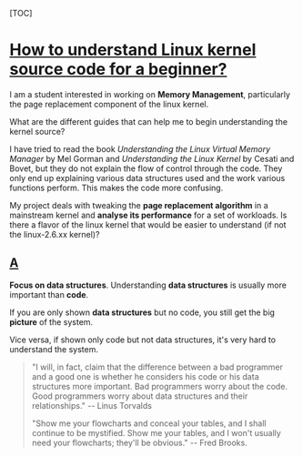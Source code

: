 [TOC]



# [How to understand Linux kernel source code for a beginner? ](https://softwareengineering.stackexchange.com/questions/46610/how-to-understand-linux-kernel-source-code-for-a-beginner)

I am a student interested in working on **Memory Management**, particularly the page replacement component of the linux kernel.

What are the different guides that can help me to begin understanding the kernel source?

I have tried to read the book *Understanding the Linux Virtual Memory Manager* by Mel Gorman and *Understanding the Linux Kernel* by Cesati and Bovet, but they do not explain the flow of control through the code. They only end up explaining various data structures used and the work various functions perform. This makes the code more confusing.

My project deals with tweaking the **page replacement algorithm** in a mainstream kernel and **analyse its performance** for a set of workloads. Is there a flavor of the linux kernel that would be easier to understand (if not the linux-2.6.xx kernel)?



## [A](https://softwareengineering.stackexchange.com/a/46640)

**Focus on data structures**. Understanding **data structures** is usually more important than **code**.

If you are only shown **data structures** but no code, you still get the big **picture** of the system.

Vice versa, if shown only code but not data structures, it's very hard to understand the system.

> "I will, in fact, claim that the difference between a bad programmer and a good one is whether he considers his code or his data structures more important. Bad programmers worry about the code. Good programmers worry about data structures and their relationships." -- Linus Torvalds
>
> "Show me your flowcharts and conceal your tables, and I shall continue to be mystified. Show me your tables, and I won't usually need your flowcharts; they'll be obvious." -- Fred Brooks.

